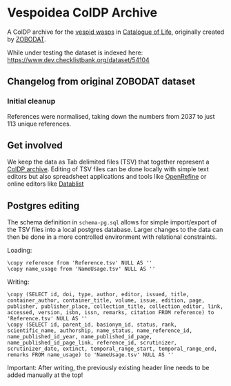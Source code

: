 # Vespoidea ColDP Archive
A ColDP archive for the [vespid wasps](https://www.catalogueoflife.org/data/taxon/VP) in [Catalogue of Life](https://www.catalogueoflife.org/data/dataset/1037), originally created by [ZOBODAT](http://www.zobodat.at/).

While under testing the dataset is indexed here:
https://www.dev.checklistbank.org/dataset/54104

## Changelog from original ZOBODAT dataset

### Initial cleanup
References were normalised, taking down the numbers from 2037 to just 113 unique references.


## Get involved
We keep the data as Tab delimited files (TSV) that together represent a [ColDP archive](https://github.com/CatalogueOfLife/coldp/blob/master/README.md).
Editing of TSV files can be done locally with simple text editors but also spreadsheet applications
and tools like [OpenRefine](http://openrefine.org) or online editors like [Datablist](https://app.datablist.com/)

## Postgres editing
The schema definition in `schema-pg.sql` allows for simple import/export of the TSV files into a local postgres database.
Larger changes to the data can then be done in a more controlled environment with relational constraints.

Loading:
```
\copy reference from 'Reference.tsv' NULL AS ''
\copy name_usage from 'NameUsage.tsv' NULL AS ''
```

Writing:
```
\copy (SELECT id, doi, type, author, editor, issued, title, container_author, container_title, volume, issue, edition, page, publisher, publisher_place, collection_title, collection_editor, link, accessed, version, isbn, issn, remarks, citation FROM reference) to 'Reference.tsv' NULL AS ''
\copy (SELECT id, parent_id, basionym_id, status, rank, scientific_name, authorship, name_status, name_reference_id, name_published_id_year, name_published_id_page, name_published_id_page_link, reference_id, scrutinizer, scrutinizer_date, extinct, temporal_range_start, temporal_range_end, remarks FROM name_usage) to 'NameUsage.tsv' NULL AS ''
```

Important: After writing, the previously existing header line needs to be added manually at the top!
